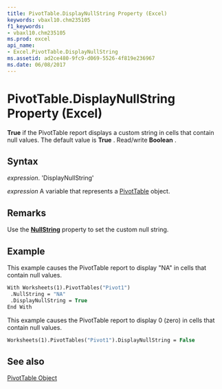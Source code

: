 ```yaml
---
title: PivotTable.DisplayNullString Property (Excel)
keywords: vbaxl10.chm235105
f1_keywords:
- vbaxl10.chm235105
ms.prod: excel
api_name:
- Excel.PivotTable.DisplayNullString
ms.assetid: ad2ce480-9fc9-d069-5526-4f819e236967
ms.date: 06/08/2017
---
```



# PivotTable.DisplayNullString Property (Excel)

 **True** if the PivotTable report displays a custom string in cells that contain null values. The default value is **True** . Read/write **Boolean** .


## Syntax

 _expression_. 'DisplayNullString'

 _expression_ A variable that represents a [PivotTable](./Excel.PivotTable.md) object.


## Remarks

Use the  **[NullString](Excel.PivotTable.DisplayNullString.md)** property to set the custom null string.


## Example

This example causes the PivotTable report to display "NA" in cells that contain null values.


```vb
With Worksheets(1).PivotTables("Pivot1") 
 .NullString = "NA" 
 .DisplayNullString = True 
End With
```

This example causes the PivotTable report to display 0 (zero) in cells that contain null values.




```vb
Worksheets(1).PivotTables("Pivot1").DisplayNullString = False
```


## See also


[PivotTable Object](Excel.PivotTable.md)

